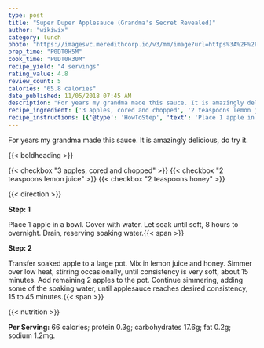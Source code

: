 ```yaml
---
type: post
title: "Super Duper Applesauce (Grandma's Secret Revealed)"
author: "wikiwix"
category: lunch
photo: "https://imagesvc.meredithcorp.io/v3/mm/image?url=https%3A%2F%2Fimages.media-allrecipes.com%2Fuserphotos%2F3670503.jpg"
prep_time: "P0DT0H5M"
cook_time: "P0DT0H30M"
recipe_yield: "4 servings"
rating_value: 4.8
review_count: 5
calories: "65.8 calories"
date_published: 11/05/2018 07:45 AM
description: "For years my grandma made this sauce. It is amazingly delicious, do try it."
recipe_ingredient: ['3 apples, cored and chopped', '2 teaspoons lemon juice', '2 teaspoons honey']
recipe_instructions: [{'@type': 'HowToStep', 'text': 'Place 1 apple in a bowl. Cover with water. Let soak until soft, 8 hours to overnight. Drain, reserving soaking water.\n'}, {'@type': 'HowToStep', 'text': 'Transfer soaked apple to a large pot. Mix in lemon juice and honey. Simmer over low heat, stirring occasionally, until consistency is very soft, about 15 minutes. Add remaining 2 apples to the pot. Continue simmering, adding some of the soaking water, until applesauce reaches desired consistency, 15 to 45 minutes.\n'}]
---
```


For years my grandma made this sauce.
 It is amazingly delicious, do try it. 

{{< boldheading >}}

{{< checkbox "3  apples, cored and chopped" >}}
{{< checkbox "2 teaspoons lemon juice" >}}
{{< checkbox "2 teaspoons honey" >}}


{{< direction >}}

**Step: 1**

Place 1 apple in a bowl. Cover with water. Let soak until soft, 8 hours to overnight. Drain, reserving soaking water.{{< span >}}

**Step: 2**

Transfer soaked apple to a large pot. Mix in lemon juice and honey. Simmer over low heat, stirring occasionally, until consistency is very soft, about 15 minutes. Add remaining 2 apples to the pot. Continue simmering, adding some of the soaking water, until applesauce reaches desired consistency, 15 to 45 minutes.{{< span >}}

{{< nutrition >}}

**Per Serving:** 66 calories; protein 0.3g; carbohydrates 17.6g; fat 0.2g; sodium 1.2mg.